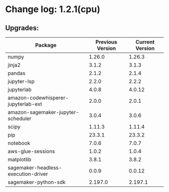 # Change log: 1.2.1(cpu)

## Upgrades: 

Package | Previous Version | Current Version
---|---|---
numpy|1.26.0|1.26.3
jinja2|3.1.2|3.1.3
pandas|2.1.2|2.1.4
jupyter-lsp|2.2.0|2.2.2
jupyterlab|4.0.8|4.0.12
amazon-codewhisperer-jupyterlab-ext|2.0.0|2.0.1
amazon-sagemaker-jupyter-scheduler|3.0.4|3.0.6
scipy|1.11.3|1.11.4
pip|23.3.1|23.3.2
notebook|7.0.6|7.0.7
aws-glue-sessions|1.0.2|1.0.4
matplotlib|3.8.1|3.8.2
sagemaker-headless-execution-driver|0.0.9|0.0.12
sagemaker-python-sdk|2.197.0|2.197.1
